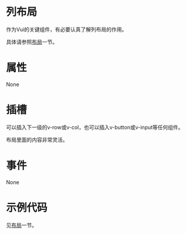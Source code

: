 # 列布局

作为Vui的关键组件，有必要认真了解列布局的作用。

具体请参照[布局](../布局/)一节。

# 属性

None

# 插槽

可以插入下一级的v-row或v-col，也可以插入v-button或v-input等任何组件。

布局里面的内容非常灵活。

# 事件

None

# 示例代码

见[布局](../布局/)一节。